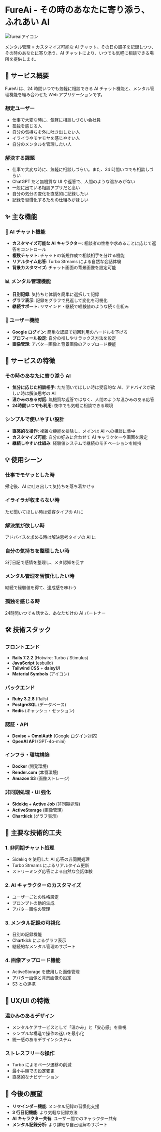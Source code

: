 
# FureAi - その時のあなたに寄り添う、ふれあい AI
![fureaiアイコン](https://github.com/user-attachments/assets/edfe3daa-fb8f-4346-b253-86944b3f46a6)

メンタル管理 × カスタマイズ可能な AI チャット。その日の調子を記録しつつ、その時のあなたに寄り添う、AI チャットにより、いつでも気軽に相談できる場所を提供します。

## 🌟 サービス概要

FureAi は、24 時間いつでも気軽に相談できる AI チャット機能と、メンタル管理機能を組み合わせた Web アプリケーションです。

### 想定ユーザー

- 仕事で大変な時に、気軽に相談しづらい会社員
- 孤独を感じる人
- 自分の気持ちを外に吐き出したい人
- イライラやモヤモヤを感じやすい人
- 自分のメンタルを管理したい人

### 解決する課題

- 仕事で大変な時に、気軽に相談しづらい。また、24 時間いつでも相談しづらい
- ChatGPT だと無機質な UI や返答で、人間のような温かみがない
- 一般に出ている相談アプリだと高い
- 自分の気分の変化を直感的に記録したい
- 記録を習慣化するための仕組みがほしい

## ✨ 主な機能

### 🤖 AI チャット機能

- **カスタマイズ可能な AI キャラクター**: 相談者の性格や求めることに応じて返答をコントロール
- **複数チャット**: チャットの新規作成で相談相手を分ける機能
- **リアルタイム応答**: Turbo Streams による自然な会話体験
- **背景カスタマイズ**: チャット画面の背景画像を設定可能

### 📊 メンタル管理機能

- **日別記録**: 気持ちと体調を簡単に選択して記録
- **グラフ表示**: 記録をグラフで見返して変化を可視化
- **継続サポート**: リマインド・継続で経験値のような続く仕組み

### 👤 ユーザー機能

- **Google ログイン**: 簡単な認証で初回利用のハードルを下げる
- **プロフィール設定**: 自分の推しやリラックス方法を設定
- **画像管理**: アバター画像と背景画像のアップロード機能

## 🎯 サービスの特徴

### その時のあなたに寄り添う AI

- **気分に応じた相談相手**: ただ聞いてほしい時は受容的な AI、アドバイスが欲しい時は解決思考の AI
- **温かみのある対話**: 無機質な返答ではなく、人間のような温かみのある応答
- **24時間いつでも利用**: 夜中でも気軽に相談できる環境

### シンプルで使いやすい設計

- **直感的な操作**: 複雑な機能を排除し、メインは AI への相談に集中
- **カスタマイズ可能**: 自分の好みに合わせて AI キャラクターや画面を設定
- **継続しやすい仕組み**: 経験値システムで継続のモチベーションを維持

## 💡 使用シーン

### 仕事でモヤッとした時

帰宅後、AI に吐き出して気持ちを落ち着かせる

### イライラが収まらない時

ただ聞いてほしい時は受容タイプの AI に

### 解決策が欲しい時

アドバイスを求める時は解決思考タイプの AI に

### 自分の気持ちを整理したい時

3行日記で感情を整理し、メタ認知を促す

### メンタル管理を習慣化したい時

継続で経験値を得て、達成感を味わう

### 孤独を感じる時

24時間いつでも話せる、あなただけの AI パートナー

## 🛠 技術スタック

### フロントエンド

- **Rails 7.2.2** (Hotwire: Turbo / Stimulus)
- **JavaScript** (esbuild)
- **Tailwind CSS** + **daisyUI**
- **Material Symbols** (アイコン)

### バックエンド

- **Ruby 3.2.8** (Rails)
- **PostgreSQL** (データベース)
- **Redis** (キャッシュ・セッション)

### 認証・API

- **Devise** + **OmniAuth** (Google ログイン対応)
- **OpenAI API** (GPT-4o-mini)

### インフラ・環境構築

- **Docker** (開発環境)
- **Render.com** (本番環境)
- **Amazon S3** (画像ストレージ)

### 非同期処理・UI 強化

- **Sidekiq** + **Active Job** (非同期処理)
- **ActiveStorage** (画像管理)
- **Chartkick** (グラフ表示)

## 🔧 主要な技術的工夫

### 1. 非同期チャット処理

- Sidekiq を使用した AI 応答の非同期処理
- Turbo Streams によるリアルタイム更新
- ストリーミング応答による自然な会話体験

### 2. AI キャラクターのカスタマイズ

- ユーザーごとの性格設定
- プロンプトの動的生成
- アバター画像の管理

### 3. メンタル記録の可視化

- 日別の記録機能
- Chartkick によるグラフ表示
- 継続的なメンタル管理のサポート

### 4. 画像アップロード機能

- ActiveStorage を使用した画像管理
- アバター画像と背景画像の設定
- S3 との連携

## 🎨 UX/UI の特徴

### 温かみのあるデザイン

- メンタルケアサービスとして「温かみ」と「安心感」を重視
- シンプルな構造で操作の迷いを最小化
- 統一感のあるデザインシステム

### ストレスフリーな操作

- Turbo によるページ遷移の削減
- 最小手順での設定変更
- 直感的なナビゲーション

## 🔮 今後の展望

- **リマインダー機能**: メンタル記録の習慣化支援
- **3 行日記機能**: より気軽な記録方法
- **AI キャラクター共有**: ユーザー間でのキャラクター共有
- **メンタル記録分析**: より詳細な自己理解のサポート
